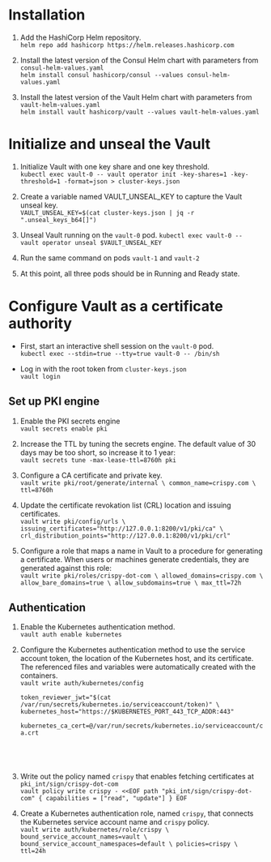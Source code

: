 # Installation

1. Add the HashiCorp Helm repository.  
`helm repo add hashicorp https://helm.releases.hashicorp.com`

2. Install the latest version of the Consul Helm chart with parameters from `consul-helm-values.yaml`  
`helm install consul hashicorp/consul --values consul-helm-values.yaml`

3. Install the latest version of the Vault Helm chart with parameters from `vault-helm-values.yaml`  
`helm install vault hashicorp/vault --values vault-helm-values.yaml`

# Initialize and unseal the Vault

1. Initialize Vault with one key share and one key threshold.  
`kubectl exec vault-0 -- vault operator init -key-shares=1 -key-threshold=1 -format=json > cluster-keys.json`

2. Create a variable named VAULT_UNSEAL_KEY to capture the Vault unseal key.  
`VAULT_UNSEAL_KEY=$(cat cluster-keys.json | jq -r ".unseal_keys_b64[]")`

3. Unseal Vault running on the `vault-0` pod.
`kubectl exec vault-0 -- vault operator unseal $VAULT_UNSEAL_KEY`

4. Run the same command on pods `vault-1` and `vault-2`

5. At this point, all three pods should be in Running and Ready state.

# Configure Vault as a certificate authority

- First, start an interactive shell session on the `vault-0` pod.  
`kubectl exec --stdin=true --tty=true vault-0 -- /bin/sh`

- Log in with the root token from `cluster-keys.json`  
`vault login`

## Set up PKI engine

1. Enable the PKI secrets engine  
`vault secrets enable pki`

2. Increase the TTL by tuning the secrets engine. The default value of 30 days may be too short, so increase it to 1 year:  
`vault secrets tune -max-lease-ttl=8760h pki`

3. Configure a CA certificate and private key.  
`vault write pki/root/generate/internal \
    common_name=crispy.com \
    ttl=8760h`

4. Update the certificate revokation list (CRL) location and issuing certificates.  
`vault write pki/config/urls \
    issuing_certificates="http://127.0.0.1:8200/v1/pki/ca" \
    crl_distribution_points="http://127.0.0.1:8200/v1/pki/crl"`

5. Configure a role that maps a name in Vault to a procedure for generating a certificate. When users or machines generate credentials, they are generated against this role:  
`
vault write pki/roles/crispy-dot-com \
    allowed_domains=crispy.com \
    allow_bare_domains=true \
    allow_subdomains=true \
    max_ttl=72h
`

## Authentication

1. Enable the Kubernetes authentication method.  
`vault auth enable kubernetes`

2. Configure the Kubernetes authentication method to use the service account token, the location of the Kubernetes host, and its certificate. The referenced files and variables were automatically created with the containers.  
<code>vault write auth/kubernetes/config \
    token_reviewer_jwt="$(cat /var/run/secrets/kubernetes.io/serviceaccount/token)" \
    kubernetes_host="https://$KUBERNETES_PORT_443_TCP_ADDR:443" \
    kubernetes_ca_cert=@/var/run/secrets/kubernetes.io/serviceaccount/ca.crt
</code>

3. Write out the policy named `crispy` that enables fetching certificates at `pki_int/sign/crispy-dot-com`  
`vault policy write crispy - <<EOF
path "pki_int/sign/crispy-dot-com" {
    capabilities = ["read", "update"]
}
EOF`

4. Create a Kubernetes authentication role, named `crispy`, that connects the Kubernetes service account name and `crispy` policy.  
`
vault write auth/kubernetes/role/crispy \
        bound_service_account_names=vault \
        bound_service_account_namespaces=default \
        policies=crispy \
        ttl=24h
`